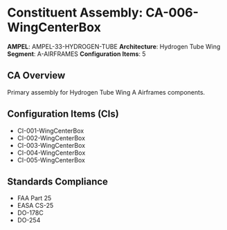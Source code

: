 # Constituent Assembly: CA-006-WingCenterBox

**AMPEL**: AMPEL-33-HYDROGEN-TUBE
**Architecture**: Hydrogen Tube Wing
**Segment**: A-AIRFRAMES
**Configuration Items**: 5

## CA Overview
Primary assembly for Hydrogen Tube Wing A Airframes components.

## Configuration Items (CIs)
- CI-001-WingCenterBox
- CI-002-WingCenterBox
- CI-003-WingCenterBox
- CI-004-WingCenterBox
- CI-005-WingCenterBox

## Standards Compliance
- FAA Part 25
- EASA CS-25
- DO-178C
- DO-254
